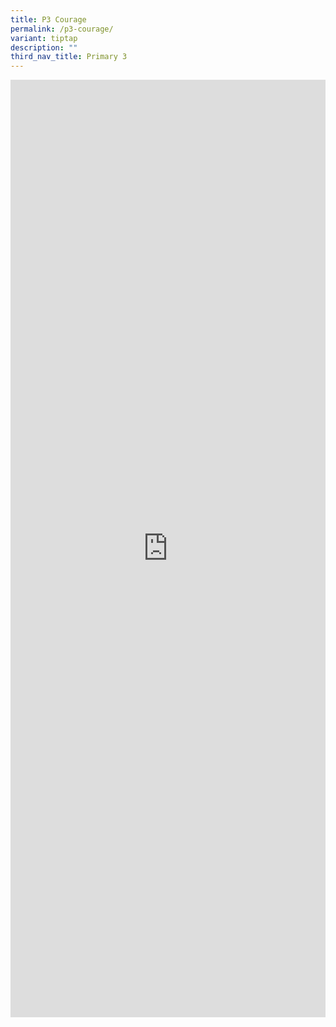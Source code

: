 ```yaml
---
title: P3 Courage
permalink: /p3-courage/
variant: tiptap
description: ""
third_nav_title: Primary 3
---
```

<div class="iframe-wrapper">
<iframe height="1500" width="100%" allowfullscreen="true" frameborder="0" src="https://docs.google.com/document/d/e/2PACX-1vRPOgPvh0nteJadhyOq3biRMBv5_VY8w2WY9lJxgULvY4hZglTIPTxQpj_z4PQ8tQ/pub?embedded=true"></iframe>
</div>
<p></p>